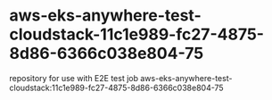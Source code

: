 # aws-eks-anywhere-test-cloudstack-11c1e989-fc27-4875-8d86-6366c038e804-75
repository for use with E2E test job aws-eks-anywhere-test-cloudstack:11c1e989-fc27-4875-8d86-6366c038e804-75
